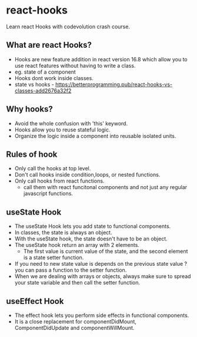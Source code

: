 # react-hooks

Learn react Hooks with codevolution crash course.

## What are react Hooks?

- Hooks are new feature addition in react version 16.8 which allow you to use react features without having to write a class.
- eg. state of a component
- Hooks dont work inside classes.
- state vs hooks - https://betterprogramming.pub/react-hooks-vs-classes-add2676a32f2
## Why hooks?

- Avoid the whole confusion with 'this' keyword.
- Hooks allow you to reuse stateful logic.
- Organize the logic inside a component into reusable isolated units.

## Rules of hook

- Only call the hooks at top level.
- Don't call hooks inside condition,loops, or nested functions.
- Only call hooks from react functions.
  - call them with react funcitonal components and not just any regular javascript functions.

## useState Hook

- The useState Hook lets you add state to functional components.
- In classes, the state is always an object.
- With the useState hook, the state doesn't have to be an object.
- The useState hook return an array with 2 elements.
  - The first value is current value of the state, and the second element is a state setter function.
- If you need to new state value is depends on the previous state value ? you can pass a function to the setter function.
- When we are dealing with arrays or objects, always make sure to spread your state variable and then call the setter function.

## useEffect Hook
- The effect hook lets you perform side effects in functional components.
- It is a close replacement for  componentDidMount, ComponentDidUpdate and componentWillMount.
